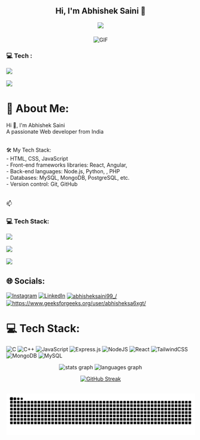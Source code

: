 
<h2 align="center">Hi, I'm Abhishek Saini 👋</h2>
<p align="center">
  <a align="center" href="https://github.com/DenverCoder1/readme-typing-svg"><img src="https://readme-typing-svg.herokuapp.com?&font=IBM+Plex+Sans&color=F72EE2&size=25&lines=Welcome+to+my+GitHub+Profile!;I'm+a+Front+end+developer;I'M+from+Kota+Rajasthan" /></a>
</p>

<p align="center">
<img align="middle" alt="GIF" src="https://i.pinimg.com/originals/65/a5/ec/65a5ec60b90f6b8faede3390ad5ee065.gif" />
</p>

### 💻 Tech :
<p align="left">
  <a href="https://skillicons.dev">
    <img src="https://skillicons.dev/icons?i=java,python,mysql,html,css,javascript,bootstrap,react,nodejs" />
  </a>
</p>
<p align="left">
  <a href="https://skillicons.dev">
    <img src="https://skillicons.dev/icons?i=fastapi,django,gcp,docker,git,github,linux,postman,xd" />
  </a>
</p>
  

# 💫 About Me:
Hi 👋, I'm Abhishek Saini <br>A passionate Web developer from India

<br>🛠️ My Tech Stack:<br>- HTML, CSS, JavaScript<br>- Front-end frameworks libraries: React, Angular, <br>- Back-end languages: Node.js, Python, , PHP<br>- Databases: MySQL, MongoDB, PostgreSQL, etc.<br>- Version control: Git, GitHub<br><br><br>📫


### 💻 Tech Stack:
<p align="left">
  <a href="https://skillicons.dev">
    <img src="https://skillicons.dev/icons?i=java,python,mysql,html,css,javascript,bootstrap,react,nodejs" />
  </a>
</p>
<p align="left">
  <a href="https://skillicons.dev">
    <img src="https://skillicons.dev/icons?i=fastapi,django,gcp,docker,git,github,linux,postman,xd" />
  </a>
</p>
<p align="left">
  <img src="https://www.animatedimages.org/data/media/562/animated-line-image-0184.gif" width="1920" 
</p>

## 🌐 Socials:
[![Instagram](https://img.shields.io/badge/Instagram-%23E4405F.svg?logo=Instagram&logoColor=white)](https://www.instagram.com/its__abhiishek?igsh=MTdwNDQxOXp1amZsbQ%3D%3D&utm_source=qr) [![LinkedIn](https://img.shields.io/badge/LinkedIn-%230077B5.svg?logo=linkedin&logoColor=white)](https://www.linkedin.com/in/abhishek-saini-10231a277/) <a href="https://leetcode.com/u/abhisheksaini99_/" target="blank"><img align="center" src="https://raw.githubusercontent.com/rahuldkjain/github-profile-readme-generator/master/src/images/icons/Social/leet-code.svg" alt="abhisheksaini99_/" height="30" width="40" /></a>
<a href="https://auth.geeksforgeeks.org/user/https://www.geeksforgeeks.org/user/abhisheksa6xgt/" target="blank"><img align="center" src="https://raw.githubusercontent.com/rahuldkjain/github-profile-readme-generator/master/src/images/icons/Social/geeks-for-geeks.svg" alt="https://www.geeksforgeeks.org/user/abhisheksa6xgt/" height="30" width="40" /></a>

# 💻 Tech Stack:
![C](https://img.shields.io/badge/c-%2300599C.svg?style=for-the-badge&logo=c&logoColor=white) ![C++](https://img.shields.io/badge/c++-%2300599C.svg?style=for-the-badge&logo=c%2B%2B&logoColor=white) ![JavaScript](https://img.shields.io/badge/javascript-%23323330.svg?style=for-the-badge&logo=javascript&logoColor=%23F7DF1E) ![Express.js](https://img.shields.io/badge/express.js-%23404d59.svg?style=for-the-badge&logo=express&logoColor=%2361DAFB) ![NodeJS](https://img.shields.io/badge/node.js-6DA55F?style=for-the-badge&logo=node.js&logoColor=white) ![React](https://img.shields.io/badge/react-%2320232a.svg?style=for-the-badge&logo=react&logoColor=%2361DAFB) ![TailwindCSS](https://img.shields.io/badge/tailwindcss-%2338B2AC.svg?style=for-the-badge&logo=tailwind-css&logoColor=white) ![MongoDB](https://img.shields.io/badge/MongoDB-%234ea94b.svg?style=for-the-badge&logo=mongodb&logoColor=white) ![MySQL](https://img.shields.io/badge/mysql-%2300000f.svg?style=for-the-badge&logo=mysql&logoColor=white)


<div align="center">
 <img src="https://github-readme-stats.vercel.app/api?username=bijayrauniyar0&hide_title=false&hide_rank=false&show_icons=true&include_all_commits=true&count_private=true&disable_animations=false&theme=dracula&locale=en&hide_border=false" height="150" alt="stats graph"  />
  <img src="https://github-readme-stats.vercel.app/api/top-langs?username=bijayrauniyar0&locale=en&hide_title=false&layout=compact&card_width=320&langs_count=5&theme=dracula&hide_border=false" height="150" alt="languages graph"  />

[![GitHub Streak](https://github-readme-streak-stats.herokuapp.com/?user=bijayrauniyar0&theme=dark)](https://git.io/streak-stats)

</div>


<br clear="both">


<img src = "https://raw.githubusercontent.com/bijayrauniyar0/bijayrauniyar0/output/snake.svg" alt= "sanke animation">


###


<!-- Proudly created with GPRM ( https://gprm.itsvg.in ) -->
